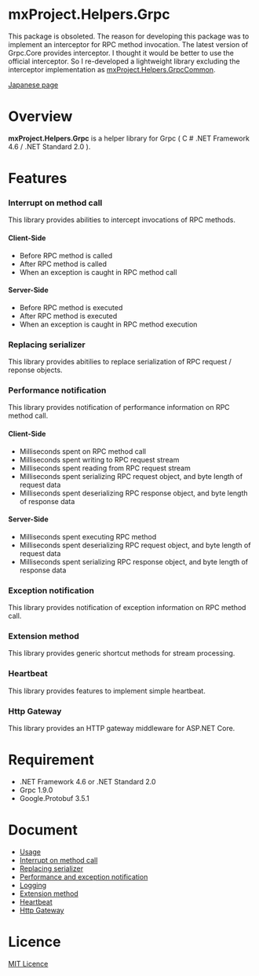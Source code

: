 # mxProject.Helpers.Grpc #

This package is obsoleted.
The reason for developing this package was to implement an interceptor for RPC method invocation. The latest version of Grpc.Core provides interceptor. I thought it would be better to use the official interceptor.
So I re-developed a lightweight library excluding the interceptor implementation as [mxProject.Helpers.GrpcCommon](https://github.com/mxProject/GrpcCommon).

[Japanese page](README.md)

# Overview #

**mxProject.Helpers.Grpc** is a helper library for Grpc ( C # .NET Framework 4.6 / .NET Standard 2.0 ).

# Features #

### Interrupt on method call ###

This library provides abilities to intercept invocations of RPC methods.

#### Client-Side ####
* Before RPC method is called
* After RPC method is called
* When an exception is caught in RPC method call

#### Server-Side ####
* Before RPC method is executed
* After RPC method is executed
* When an exception is caught in RPC method execution
 
### Replacing serializer ###

This library provides abitilies to replace serialization of RPC request / reponse objects.

### Performance notification ###

This library provides notification of performance information on RPC method call.

#### Client-Side ####
* Milliseconds spent on RPC method call
* Milliseconds spent writing to RPC request stream
* Milliseconds spent reading from RPC request stream
* Milliseconds spent serializing RPC request object, and byte length of request data
* Milliseconds spent deserializing RPC response object, and byte length of response data

#### Server-Side ####
* Milliseconds spent executing RPC method
* Milliseconds spent deserializing RPC request object, and byte length of request data
* Milliseconds spent serializing RPC response object, and byte length of response data

### Exception notification ###

This library provides notification of exception information on RPC method call.

### Extension method ###

This library provides generic shortcut methods for stream processing.

### Heartbeat ###

This library provides features to implement simple heartbeat.

### Http Gateway ###

This library provides an HTTP gateway middleware for ASP.NET Core.

# Requirement #

* .NET Framework 4.6 or .NET Standard 2.0
* Grpc 1.9.0
* Google.Protobuf 3.5.1

# Document #

* [Usage](/document/usage.en-us.md)
* [Interrupt on method call](/document/interception.en-us.md)
* [Replacing serializer](/document/serialization.en-us.md)
* [Performance and exception notification](/document/notification.en-us.md)
* [Logging](/document/logging.en-us.md)
* [Extension method](/document/extensions.en-us.md)
* [Heartbeat](/document/heartbeat.en-us.md)
* [Http Gateway](/document/gateway.en-us.md)

# Licence #

[MIT Licence](http://opensource.org/licenses/mit-license.php)
